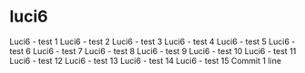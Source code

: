 # luci6
Luci6 - test 1
Luci6 - test 2
Luci6 - test 3
Luci6 - test 4
Luci6 - test 5
Luci6 - test 6
Luci6 - test 7
Luci6 - test 8
Luci6 - test 9
Luci6 - test 10
Luci6 - test 11
Luci6 - test 12
Luci6 - test 13
Luci6 - test 14
Luci6 - test 15
Commit 1 line
